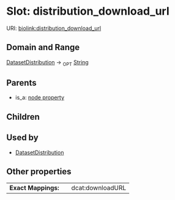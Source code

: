 
# Slot: distribution_download_url




URI: [biolink:distribution_download_url](https://w3id.org/biolink/vocab/distribution_download_url)


## Domain and Range

[DatasetDistribution](DatasetDistribution.md) ->  <sub>OPT</sub>
 [String](types/String.md)

## Parents

 *  is_a: [node property](node_property.md)

## Children


## Used by

 * [DatasetDistribution](DatasetDistribution.md)

## Other properties

|  |  |  |
| --- | --- | --- |
| **Exact Mappings:** | | dcat:downloadURL |


